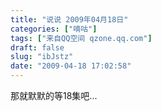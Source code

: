 ```yaml
---
title: "说说 2009年04月18日"
categories: ["嘀咕"]
tags: ["来自QQ空间 qzone.qq.com"]
draft: false
slug: "ibJstz"
date: "2009-04-18 17:02:58"
---
```


那就默默的等18集吧...
